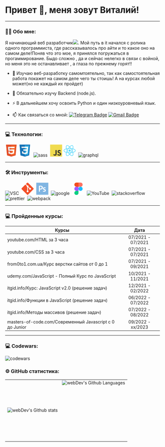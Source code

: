 
# Привет 👋, меня зовут Виталий!
---

### :man_technologist: Обо мне:

Я начинающий веб разработчик<img src="https://media.giphy.com/media/WUlplcMpOCEmTGBtBW/giphy.gif" width="30px">. Мой путь в it начался с ролика одного программиста, где рассказывалось про айти и то какое оно на самом деле!Поняв что это мое, я принялся погружаться в прогаммирование. Быдо сложно , да и сейчас нелегко в связи с войной, но меня это не останавливает , а глаза по прежнему горят!!

- :telescope: Изучаю веб-разработку самомтоятельно, так как самостоятельная работа покажет на самом деле чего ты стоишь! А на курсах любой может(но не каждый их пройдет)

- :seedling: Обязательно изучу Backend (node.js).

- :zap:  В дальнейшем хочу освоить Python и один низкоуровневый язык.


- :mailbox: Как связаться со мной: [![Telegram Badge](https://img.shields.io/badge/-beardmenx-blue?style=flat&logo=Telegram&logoColor=white)](https://t.me/BeardmenX) [![Gmail Badge](https://img.shields.io/badge/-gmail-red?style=flat&logo=Gmail&logoColor=white)](mailto:beardmenx@gmail.com)

---


### 💻 Технологии:

<div>

  <img src="https://github.com/devicons/devicon/blob/master/icons/html5/html5-original.svg" title="html5" alt="html5" width="40" height="40"/>
  <img src="https://github.com/devicons/devicon/blob/master/icons/css3/css3-original.svg" title="css" alt="css" width="40" height="40"/>&nbsp
   <img src="https://cdn-icons-png.flaticon.com/512/919/919831.png" title="sass" alt="sass" width="40" height="40"/>&nbsp
  <img src="https://github.com/devicons/devicon/blob/master/icons/javascript/javascript-original.svg" title="javascript" alt="javascript" width="40" height="40"/>
  <img src="https://github.com/devicons/devicon/blob/master/icons/react/react-original.svg" title="reactjs" alt="reactjs" width="40" height="40"/>&nbsp
    <img src="https://graphql.org/img/logo.svg" title="graphql" alt="graphql" width="40" height="40"/>&nbsp

---

### 🛠 Инструменты:

<div>
  <img src="https://cdn-icons-png.flaticon.com/512/906/906324.png" title="Visual Studio Code" alt="VSC" width="40" height="40"/>&nbsp;
    <img src="https://github.com/devicons/devicon/blob/master/icons/git/git-original.svg" title="git" alt="git" width="40" height="40"/>&nbsp
  <img src="https://github.com/devicons/devicon/blob/master/icons/photoshop/photoshop-plain.svg" title="photoshop" alt="photoshop" width="40" height="40"/>&nbsp;
  <img src="https://cdn-icons-png.flaticon.com/512/300/300221.png" title="google" alt="google" width="40" height="40"/>&nbsp;
  <img src="https://github.com/devicons/devicon/blob/master/icons/figma/figma-original.svg" title="figma" alt="figma" width="40" height="40"/>&nbsp;
  <img src="https://cdn-icons-png.flaticon.com/512/187/187210.png" title="YouTube" alt="YouTube" width="40" height="40"/>&nbsp;
  <img src="https://cdn-icons-png.flaticon.com/512/2111/2111628.png" title="stackoverflow" alt="stackoverflow" width="40" height="40"/>&nbsp;
    <img src="https://prettier.io/icon.png" title="prettier" alt="prettier" width="40" height="40"/>&nbsp;
          <img src="https://webpack.js.org/icon-square-small-slack.1c7f4f7a52c41f94.png" title="webpack" alt="webpack" width="40" height="40"/>&nbsp
</div>

---

### 💻 Пройденные курсы:

| Курсы                                                           | Дата              |
| ----------------------------------------------------------------| :---------------: |
| youtube.com/HTML за 3 часа                                      | 07/2021 - 07/2021 |
| youtube.com/CSS за 3 часа                                       | 07/2021 - 07/2021 |
| from0to1.com.ua/Курс верстки сайтов от 0 до 1                   | 07/2021 - 09/2021 |
| udemy.com/JavaScript - Полный Курс по JavaScript                | 10/2021 - 11/2021 |
| itgid.info/Курс: JavaScript v2.0 (решение задач)                | 12/2021 - 02/2022 |
| itgid.info/Функции в JavaScript (решение задач)                 | 06/2022 - 07/2022 |
| itgid.info/Методы массивов (решение задач)                      | 07/2022 - 08/2022 |
| masters-of-code.com/Современный Javascript c 0 до Junior        | 09/2022 - xx/2023 |

---

### 💻 Codewars:

![codewars](https://www.codewars.com/users/BeardmenX/badges/large)

### ⚙️ GitHub статистика:

<table>
  <tr>
    <td>
      <img align="left" src="http://github-readme-streak-stats.herokuapp.com?user=beardmenx&theme=cobalt" alt="webDev's Github stats" />
    </td>
    <td>
      <img height="195px" align="right" alt="webDev's Github Languages" src="https://github-readme-stats-sigma-five.vercel.app/api/top-langs/?username=beardmenx&layout=compact&theme=vision-friendly-dark" />
    </td>
  </tr>
</table>
